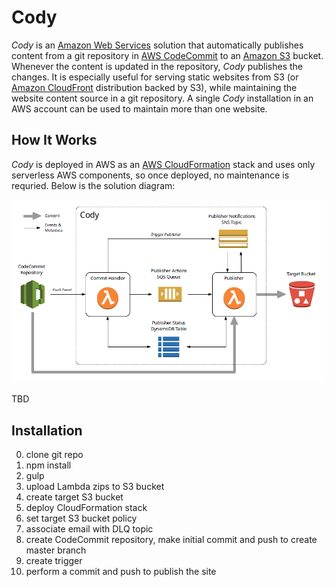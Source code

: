 # Cody

_Cody_ is an [Amazon Web Services](https://aws.amazon.com/) solution that automatically publishes content from a git repository in [AWS CodeCommit](https://aws.amazon.com/codecommit/) to an [Amazon S3](https://aws.amazon.com/s3/) bucket. Whenever the content is updated in the repository, _Cody_ publishes the changes. It is especially useful for serving static websites from S3 (or [Amazon CloudFront](https://aws.amazon.com/cloudfront/) distribution backed by S3), while maintaining the website content source in a git repository. A single _Cody_ installation in an AWS account can be used to maintain more than one website.

## How It Works

_Cody_ is deployed in AWS as an [AWS CloudFormation](https://aws.amazon.com/cloudformation/) stack and uses only serverless AWS components, so once deployed, no maintenance is requried. Below is the solution diagram:

![Diagram](https://raw.githubusercontent.com/boylesoftware/cody/master/docs/img/diagram.png)

TBD

## Installation

0. clone git repo
1. npm install
2. gulp
3. upload Lambda zips to S3 bucket
4. create target S3 bucket
5. deploy CloudFormation stack
6. set target S3 bucket policy
7. associate email with DLQ topic
8. create CodeCommit repository, make initial commit and push to create master branch
9. create trigger
10. perform a commit and push to publish the site
